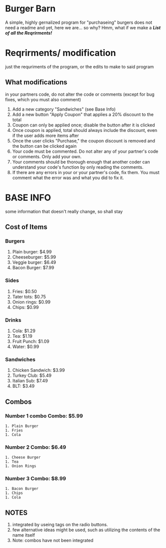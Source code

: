 # Burger Barn
A simple, highly gernalized program for "purchaseing" burgers
does not need a readme
and yet, here we are... so why?
Hmm, what if we make a ***List of all the Reqrirments!***
# Reqrirments/ modification
just the requriments of the program, or the edits to make to said program
## What modifications
in your partners code, do not alter the code or comments (except for bug fixes, which you must also comment)
1. Add a new category "Sandwiches" (see Base Info)
2. Add a new button "Apply Coupon" that applies a 20% discount to the total
3. Coupon can only be applied once; disable the button after it is clicked
4. Once coupon is applied, total should always include the discount, even if the user adds more items after
5. Once the user clicks "Purchase," the coupon discount is removed and the button can be clicked again
6. Your code must be commented. Do not alter any of your partner's code or comments. Only add your own.
7. Your comments should be thorough enough that another coder can understand your code's function by only reading the comments.
8. If there are any errors in your or your partner's code, fix them. You must comment what the error was and what you did to fix it.
# BASE INFO
some information that doesn't really change, so shall stay
## Cost of Items
### Burgers
1. Plain burger: $4.99
1. Cheeseburger: $5.99
1. Veggie burger: $6.49
1. Bacon Burger: $7.99
### Sides
1. Fries: $0.50
1. Tater tots: $0.75
1. Onion rings: $0.99
1. Chips: $0.99
### Drinks
1. Cola: $1.29
1. Tea: $1.19
1. Fruit Punch: $1.09
1. Water: $0.99
### Sandwiches
1. Chicken Sandwich: $3.99
2. Turkey Club: $5.49
3. Italian Sub: $7.49
4. BLT: $3.49
## Combos
### Number 1 combo Combo: $5.99
	1. Plain Burger
	1. Fries
	1. Cola
### Number 2 Combo: $6.49
	1. Cheese Burger
	1. Tea
	1. Onion Rings
### Number 3 Combo: $8.99
	1. Bacon Burger
	1. Chips
	1. Cola
## NOTES
1. integrated by useing tags on the radio buttons.
2. few alternative ideas might be used, such as utilizing the contents of the name itself 
3. Note: combos have not been integrated